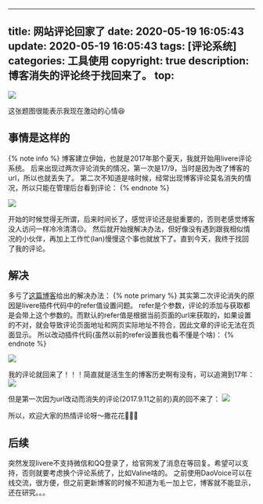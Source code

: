 
---
title: 网站评论回家了
date: 2020-05-19 16:05:43
update: 2020-05-19 16:05:43
tags: [评论系统]
categories: 工具使用
copyright: true
description: 博客消失的评论终于找回来了。
top:
---

<img src="https://i.loli.net/2020/05/19/5qCbYiSNDszno3y.png" >

这张题图很能表示我现在激动的心情:laughing:

## 事情是这样的

{% note info %}
博客建立伊始，也就是2017年那个夏天，我就开始用livere评论系统。
后来出现过两次评论消失的情况，第一次是17/9，当时是因为改了博客的url，所以也就丢失了。
第二次不知道是啥时候，经常出现博客评论莫名消失的情况，所以只能在管理后台看到评论：
{% endnote %}

<img src="https://i.loli.net/2020/05/19/FO4KepHxIStEDLn.png" >

开始的时候觉得无所谓，后来时间长了，感觉评论还是挺重要的，否则老感觉博客没人访问一样冷冷清清:pensive:。
然后就开始搜解决办法，但好像没有遇到跟我相似情况的小伙伴，再加上工作忙(lan)慢慢这个事也就放下了。直到今天，我终于找回了我的评论。

## 解决

多亏了[这篇博客](https://vikifish.cn/2020/04/18/Hexo-theme-nexT-livere-comments-bug/#more)给出的解决办法：
{% note primary %}
其实第二次评论消失的原因是livere插件代码中的refer值设置问题。
refer是个参数，评论的添加与获取都是会带上这个参数的。而默认的refer值是根据当前页面的url来获取的，如果设置的不对，就会导致评论页面地址和网页实际地址不符合，因此文章的评论无法在页面显示。
所以改动插件代码(虽然以前的refer设置我也看不懂是个啥)：
{% endnote %}

<img src="https://i.loli.net/2020/05/19/sdVryhuHgqZnl15.png" >

我的评论就回来了！！！简直就是活生生的博客历史啊有没有，可以追溯到17年：
<img src="https://i.loli.net/2020/05/19/SrmgpshDyx3n7UV.png" >

但是第一次因为url改动而消失的评论(2017.9.11之前的)真的回不来了：
<img src="https://i.loli.net/2020/05/19/KCegVLdTGMYb7pO.png" >

所以，欢迎大家的热情评论呀～撒花花🎉🎉🎉

## 后续

突然发现livere不支持微信和QQ登录了，给官网发了消息在等回复。希望可以支持，否则就要考虑换个评论系统了，比如Valine啥的。
之前使用DaoVoice可以在线交流，很方便，但之前更新博客的时候不知道为毛一加上它，博客就不能显示，还在研究。。。
